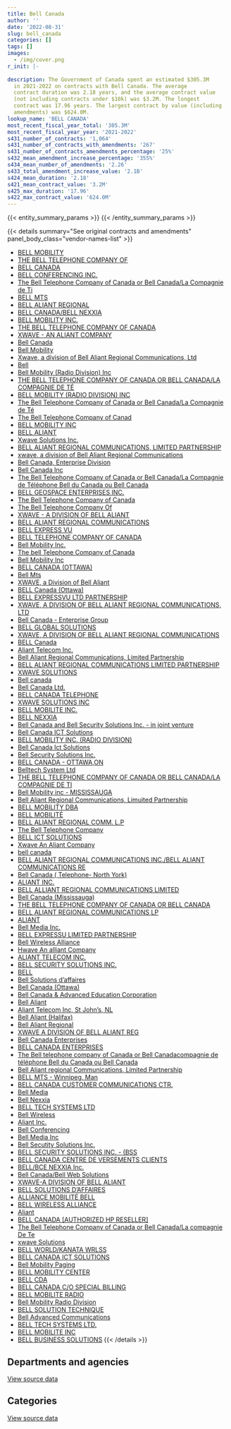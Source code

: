 ```yaml
---
title: Bell Canada
author: ''
date: '2022-08-31'
slug: bell_canada
categories: []
tags: []
images:
  - /img/cover.png
r_init: |-
  
description: The Government of Canada spent an estimated $305.3M
  in 2021-2022 on contracts with Bell Canada. The average
  contract duration was 2.18 years, and the average contract value
  (not including contracts under $10k) was $3.2M. The longest
  contract was 17.96 years. The largest contract by value (including
  amendments) was $624.0M.
lookup_name: 'BELL CANADA'
most_recent_fiscal_year_total: '305.3M'
most_recent_fiscal_year_year: '2021-2022'
s431_number_of_contracts: '1,064'
s431_number_of_contracts_with_amendments: '267'
s431_number_of_contracts_amendments_percentage: '25%'
s432_mean_amendment_increase_percentage: '355%'
s434_mean_number_of_amendments: '2.26'
s433_total_amendment_increase_value: '2.1B'
s424_mean_duration: '2.18'
s421_mean_contract_value: '3.2M'
s425_max_duration: '17.96'
s422_max_contract_value: '624.0M'
---
```


<script src="/rmarkdown-libs/htmlwidgets/htmlwidgets.js"></script>
<link href="/rmarkdown-libs/datatables-css/datatables-crosstalk.css" rel="stylesheet" />
<script src="/rmarkdown-libs/datatables-binding/datatables.js"></script>
<script src="/rmarkdown-libs/jquery/jquery-3.6.0.min.js"></script>
<link href="/rmarkdown-libs/dt-core-bootstrap/css/dataTables.bootstrap.min.css" rel="stylesheet" />
<link href="/rmarkdown-libs/dt-core-bootstrap/css/dataTables.bootstrap.extra.css" rel="stylesheet" />
<script src="/rmarkdown-libs/dt-core-bootstrap/js/jquery.dataTables.min.js"></script>
<script src="/rmarkdown-libs/dt-core-bootstrap/js/dataTables.bootstrap.min.js"></script>
<link href="/rmarkdown-libs/crosstalk/css/crosstalk.min.css" rel="stylesheet" />
<script src="/rmarkdown-libs/crosstalk/js/crosstalk.min.js"></script>
<script src="/rmarkdown-libs/htmlwidgets/htmlwidgets.js"></script>
<link href="/rmarkdown-libs/datatables-css/datatables-crosstalk.css" rel="stylesheet" />
<script src="/rmarkdown-libs/datatables-binding/datatables.js"></script>
<script src="/rmarkdown-libs/jquery/jquery-3.6.0.min.js"></script>
<link href="/rmarkdown-libs/dt-core-bootstrap/css/dataTables.bootstrap.min.css" rel="stylesheet" />
<link href="/rmarkdown-libs/dt-core-bootstrap/css/dataTables.bootstrap.extra.css" rel="stylesheet" />
<script src="/rmarkdown-libs/dt-core-bootstrap/js/jquery.dataTables.min.js"></script>
<script src="/rmarkdown-libs/dt-core-bootstrap/js/dataTables.bootstrap.min.js"></script>
<link href="/rmarkdown-libs/crosstalk/css/crosstalk.min.css" rel="stylesheet" />
<script src="/rmarkdown-libs/crosstalk/js/crosstalk.min.js"></script>

{{< entity_summary_params >}}
{{< /entity_summary_params >}}

{{< details summary="See original contracts and amendments" panel_body_class="vendor-names-list" >}}
- [BELL MOBILITY](https://search.open.canada.ca/en/ct/?sort=contract_value_f%20desc&page=1&search_text=%22BELL%20MOBILITY%22)
- [THE BELL TELEPHONE COMPANY OF](https://search.open.canada.ca/en/ct/?sort=contract_value_f%20desc&page=1&search_text=%22THE%20BELL%20TELEPHONE%20COMPANY%20OF%22)
- [BELL CANADA](https://search.open.canada.ca/en/ct/?sort=contract_value_f%20desc&page=1&search_text=%22BELL%20CANADA%22)
- [BELL CONFERENCING INC.](https://search.open.canada.ca/en/ct/?sort=contract_value_f%20desc&page=1&search_text=%22BELL%20CONFERENCING%20INC.%22)
- [The Bell Telephone Company of Canada or Bell Canada/La Compagnie de Ti](https://search.open.canada.ca/en/ct/?sort=contract_value_f%20desc&page=1&search_text=%22The%20Bell%20Telephone%20Company%20of%20Canada%20or%20Bell%20Canada%2fLa%20Compagnie%20de%20Ti%22)
- [BELL MTS](https://search.open.canada.ca/en/ct/?sort=contract_value_f%20desc&page=1&search_text=%22BELL%20MTS%22)
- [BELL ALIANT REGIONAL](https://search.open.canada.ca/en/ct/?sort=contract_value_f%20desc&page=1&search_text=%22BELL%20ALIANT%20REGIONAL%22)
- [BELL CANADA/BELL NEXXIA](https://search.open.canada.ca/en/ct/?sort=contract_value_f%20desc&page=1&search_text=%22BELL%20CANADA%2fBELL%20NEXXIA%22)
- [BELL MOBILITY INC.](https://search.open.canada.ca/en/ct/?sort=contract_value_f%20desc&page=1&search_text=%22BELL%20MOBILITY%20INC.%22)
- [THE BELL TELEPHONE COMPANY OF CANADA](https://search.open.canada.ca/en/ct/?sort=contract_value_f%20desc&page=1&search_text=%22THE%20BELL%20TELEPHONE%20COMPANY%20OF%20CANADA%22)
- [XWAVE - AN ALIANT COMPANY](https://search.open.canada.ca/en/ct/?sort=contract_value_f%20desc&page=1&search_text=%22XWAVE%20-%20AN%20ALIANT%20COMPANY%22)
- [Bell Canada](https://search.open.canada.ca/en/ct/?sort=contract_value_f%20desc&page=1&search_text=%22Bell%20Canada%22)
- [Bell Mobility](https://search.open.canada.ca/en/ct/?sort=contract_value_f%20desc&page=1&search_text=%22Bell%20Mobility%22)
- [Xwave, a division of Bell Aliant Regional Communications, Ltd](https://search.open.canada.ca/en/ct/?sort=contract_value_f%20desc&page=1&search_text=%22Xwave%2c%20a%20division%20of%20Bell%20Aliant%20Regional%20Communications%2c%20Ltd%22)
- [Bell](https://search.open.canada.ca/en/ct/?sort=contract_value_f%20desc&page=1&search_text=%22Bell%22)
- [Bell Mobility (Radio Division) Inc](https://search.open.canada.ca/en/ct/?sort=contract_value_f%20desc&page=1&search_text=%22Bell%20Mobility%20%28Radio%20Division%29%20Inc%22)
- [THE BELL TELEPHONE COMPANY OF CANADA OR BELL CANADA/LA COMPAGNIE DE TÉ](https://search.open.canada.ca/en/ct/?sort=contract_value_f%20desc&page=1&search_text=%22THE%20BELL%20TELEPHONE%20COMPANY%20OF%20CANADA%20OR%20BELL%20CANADA%2fLA%20COMPAGNIE%20DE%20T%c3%89%22)
- [BELL MOBILITY (RADIO DIVISION) INC](https://search.open.canada.ca/en/ct/?sort=contract_value_f%20desc&page=1&search_text=%22BELL%20MOBILITY%20%28RADIO%20DIVISION%29%20INC%22)
- [The Bell Telephone Company of Canada or Bell Canada/La Compagnie de Té](https://search.open.canada.ca/en/ct/?sort=contract_value_f%20desc&page=1&search_text=%22The%20Bell%20Telephone%20Company%20of%20Canada%20or%20Bell%20Canada%2fLa%20Compagnie%20de%20T%c3%a9%22)
- [The Bell Telephone Company of Canad](https://search.open.canada.ca/en/ct/?sort=contract_value_f%20desc&page=1&search_text=%22The%20Bell%20Telephone%20Company%20of%20Canad%22)
- [BELL MOBILITY INC](https://search.open.canada.ca/en/ct/?sort=contract_value_f%20desc&page=1&search_text=%22BELL%20MOBILITY%20INC%22)
- [BELL ALIANT](https://search.open.canada.ca/en/ct/?sort=contract_value_f%20desc&page=1&search_text=%22BELL%20ALIANT%22)
- [Xwave Solutions Inc.](https://search.open.canada.ca/en/ct/?sort=contract_value_f%20desc&page=1&search_text=%22Xwave%20Solutions%20Inc.%22)
- [BELL ALIANT REGIONAL COMMUNICATIONS, LIMITED PARTNERSHIP](https://search.open.canada.ca/en/ct/?sort=contract_value_f%20desc&page=1&search_text=%22BELL%20ALIANT%20REGIONAL%20COMMUNICATIONS%2c%20LIMITED%20PARTNERSHIP%22)
- [xwave, a division of Bell Aliant Regional Communications](https://search.open.canada.ca/en/ct/?sort=contract_value_f%20desc&page=1&search_text=%22xwave%2c%20a%20division%20of%20Bell%20Aliant%20Regional%20Communications%22)
- [Bell Canada, Enterprise Division](https://search.open.canada.ca/en/ct/?sort=contract_value_f%20desc&page=1&search_text=%22Bell%20Canada%2c%20Enterprise%20Division%22)
- [Bell Canada Inc](https://search.open.canada.ca/en/ct/?sort=contract_value_f%20desc&page=1&search_text=%22Bell%20Canada%20Inc%22)
- [The Bell Telephone Company of Canada or Bell Canada/La Compagnie de Téléphone Bell du Canada ou Bell Canada](https://search.open.canada.ca/en/ct/?sort=contract_value_f%20desc&page=1&search_text=%22The%20Bell%20Telephone%20Company%20of%20Canada%20or%20Bell%20Canada%2fLa%20Compagnie%20de%20T%c3%a9l%c3%a9phone%20Bell%20du%20Canada%20ou%20Bell%20Canada%22)
- [BELL GEOSPACE ENTERPRISES INC.](https://search.open.canada.ca/en/ct/?sort=contract_value_f%20desc&page=1&search_text=%22BELL%20GEOSPACE%20ENTERPRISES%20INC.%22)
- [The Bell Telephone Company of Canada](https://search.open.canada.ca/en/ct/?sort=contract_value_f%20desc&page=1&search_text=%22The%20Bell%20Telephone%20Company%20of%20Canada%22)
- [The Bell Telephone Company Of](https://search.open.canada.ca/en/ct/?sort=contract_value_f%20desc&page=1&search_text=%22The%20Bell%20Telephone%20Company%20Of%22)
- [XWAVE - A DIVISION OF BELL ALIANT](https://search.open.canada.ca/en/ct/?sort=contract_value_f%20desc&page=1&search_text=%22XWAVE%20-%20A%20DIVISION%20OF%20BELL%20ALIANT%22)
- [BELL ALIANT REGIONAL COMMUNICATIONS](https://search.open.canada.ca/en/ct/?sort=contract_value_f%20desc&page=1&search_text=%22BELL%20ALIANT%20REGIONAL%20COMMUNICATIONS%22)
- [BELL EXPRESS VU](https://search.open.canada.ca/en/ct/?sort=contract_value_f%20desc&page=1&search_text=%22BELL%20EXPRESS%20VU%22)
- [BELL TELEPHONE COMPANY OF CANADA](https://search.open.canada.ca/en/ct/?sort=contract_value_f%20desc&page=1&search_text=%22BELL%20TELEPHONE%20COMPANY%20OF%20CANADA%22)
- [Bell Mobility Inc.](https://search.open.canada.ca/en/ct/?sort=contract_value_f%20desc&page=1&search_text=%22Bell%20Mobility%20Inc.%22)
- [The bell Telephone Company of Canada](https://search.open.canada.ca/en/ct/?sort=contract_value_f%20desc&page=1&search_text=%22The%20bell%20Telephone%20Company%20of%20Canada%22)
- [Bell Mobility Inc](https://search.open.canada.ca/en/ct/?sort=contract_value_f%20desc&page=1&search_text=%22Bell%20Mobility%20Inc%22)
- [BELL CANADA (OTTAWA)](https://search.open.canada.ca/en/ct/?sort=contract_value_f%20desc&page=1&search_text=%22BELL%20CANADA%20%28OTTAWA%29%22)
- [Bell Mts](https://search.open.canada.ca/en/ct/?sort=contract_value_f%20desc&page=1&search_text=%22Bell%20Mts%22)
- [XWAVE, a Division of Bell Aliant](https://search.open.canada.ca/en/ct/?sort=contract_value_f%20desc&page=1&search_text=%22XWAVE%2c%20a%20Division%20of%20Bell%20Aliant%22)
- [BELL Canada (Ottawa)](https://search.open.canada.ca/en/ct/?sort=contract_value_f%20desc&page=1&search_text=%22BELL%20Canada%20%28Ottawa%29%22)
- [BELL EXPRESSVU LTD PARTNERSHIP](https://search.open.canada.ca/en/ct/?sort=contract_value_f%20desc&page=1&search_text=%22BELL%20EXPRESSVU%20LTD%20PARTNERSHIP%22)
- [XWAVE, A DIVISION OF BELL ALIANT REGIONAL COMMUNICATIONS, LTD](https://search.open.canada.ca/en/ct/?sort=contract_value_f%20desc&page=1&search_text=%22XWAVE%2c%20A%20DIVISION%20OF%20BELL%20ALIANT%20REGIONAL%20COMMUNICATIONS%2c%20LTD%22)
- [Bell Canada - Enterprise Group](https://search.open.canada.ca/en/ct/?sort=contract_value_f%20desc&page=1&search_text=%22Bell%20Canada%20-%20Enterprise%20Group%22)
- [BELL GLOBAL SOLUTIONS](https://search.open.canada.ca/en/ct/?sort=contract_value_f%20desc&page=1&search_text=%22BELL%20GLOBAL%20SOLUTIONS%22)
- [XWAVE, A DIVISION OF BELL ALIANT REGIONAL COMMUNICATIONS](https://search.open.canada.ca/en/ct/?sort=contract_value_f%20desc&page=1&search_text=%22XWAVE%2c%20A%20DIVISION%20OF%20BELL%20ALIANT%20REGIONAL%20COMMUNICATIONS%22)
- [BELL Canada](https://search.open.canada.ca/en/ct/?sort=contract_value_f%20desc&page=1&search_text=%22BELL%20Canada%22)
- [Aliant Telecom Inc.](https://search.open.canada.ca/en/ct/?sort=contract_value_f%20desc&page=1&search_text=%22Aliant%20Telecom%20Inc.%22)
- [Bell Aliant Regional Communications, Limited Partnership](https://search.open.canada.ca/en/ct/?sort=contract_value_f%20desc&page=1&search_text=%22Bell%20Aliant%20Regional%20Communications%2c%20Limited%20Partnership%22)
- [BELL ALIANT REGIONAL COMMUNICATIONS LIMITED PARTNERSHIP](https://search.open.canada.ca/en/ct/?sort=contract_value_f%20desc&page=1&search_text=%22BELL%20ALIANT%20REGIONAL%20COMMUNICATIONS%20LIMITED%20PARTNERSHIP%22)
- [XWAVE SOLUTIONS](https://search.open.canada.ca/en/ct/?sort=contract_value_f%20desc&page=1&search_text=%22XWAVE%20SOLUTIONS%22)
- [Bell canada](https://search.open.canada.ca/en/ct/?sort=contract_value_f%20desc&page=1&search_text=%22Bell%20canada%22)
- [Bell Canada Ltd.](https://search.open.canada.ca/en/ct/?sort=contract_value_f%20desc&page=1&search_text=%22Bell%20Canada%20Ltd.%22)
- [BELL CANADA TELEPHONE](https://search.open.canada.ca/en/ct/?sort=contract_value_f%20desc&page=1&search_text=%22BELL%20CANADA%20TELEPHONE%22)
- [XWAVE SOLUTIONS INC](https://search.open.canada.ca/en/ct/?sort=contract_value_f%20desc&page=1&search_text=%22XWAVE%20SOLUTIONS%20INC%22)
- [BELL MOBILITE INC.](https://search.open.canada.ca/en/ct/?sort=contract_value_f%20desc&page=1&search_text=%22BELL%20MOBILITE%20INC.%22)
- [BELL NEXXIA](https://search.open.canada.ca/en/ct/?sort=contract_value_f%20desc&page=1&search_text=%22BELL%20NEXXIA%22)
- [Bell Canada and Bell Security Solutions Inc. - in joint venture](https://search.open.canada.ca/en/ct/?sort=contract_value_f%20desc&page=1&search_text=%22Bell%20Canada%20and%20Bell%20Security%20Solutions%20Inc.%20-%20in%20joint%20venture%22)
- [Bell Canada ICT Solutions](https://search.open.canada.ca/en/ct/?sort=contract_value_f%20desc&page=1&search_text=%22Bell%20Canada%20ICT%20Solutions%22)
- [BELL MOBILITY INC. (RADIO DIVISION)](https://search.open.canada.ca/en/ct/?sort=contract_value_f%20desc&page=1&search_text=%22BELL%20MOBILITY%20INC.%20%28RADIO%20DIVISION%29%22)
- [Bell Canada Ict Solutions](https://search.open.canada.ca/en/ct/?sort=contract_value_f%20desc&page=1&search_text=%22Bell%20Canada%20Ict%20Solutions%22)
- [Bell Security Solutions Inc.](https://search.open.canada.ca/en/ct/?sort=contract_value_f%20desc&page=1&search_text=%22Bell%20Security%20Solutions%20Inc.%22)
- [BELL CANADA - OTTAWA,ON](https://search.open.canada.ca/en/ct/?sort=contract_value_f%20desc&page=1&search_text=%22BELL%20CANADA%20-%20OTTAWA%2cON%22)
- [Belltech System Ltd](https://search.open.canada.ca/en/ct/?sort=contract_value_f%20desc&page=1&search_text=%22Belltech%20System%20Ltd%22)
- [THE BELL TELEPHONE COMPANY OF CANADA OR BELL CANADA/LA COMPAGNIE DE TI](https://search.open.canada.ca/en/ct/?sort=contract_value_f%20desc&page=1&search_text=%22THE%20BELL%20TELEPHONE%20COMPANY%20OF%20CANADA%20OR%20BELL%20CANADA%2fLA%20COMPAGNIE%20DE%20TI%22)
- [Bell Mobility inc - MISSISSAUGA](https://search.open.canada.ca/en/ct/?sort=contract_value_f%20desc&page=1&search_text=%22Bell%20Mobility%20inc%20-%20MISSISSAUGA%22)
- [Bell Aliant Regional Communications, Limuited Partnership](https://search.open.canada.ca/en/ct/?sort=contract_value_f%20desc&page=1&search_text=%22Bell%20Aliant%20Regional%20Communications%2c%20Limuited%20Partnership%22)
- [BELL MOBILITY DBA](https://search.open.canada.ca/en/ct/?sort=contract_value_f%20desc&page=1&search_text=%22BELL%20MOBILITY%20DBA%22)
- [BELL MOBILITÉ](https://search.open.canada.ca/en/ct/?sort=contract_value_f%20desc&page=1&search_text=%22BELL%20MOBILIT%c3%89%22)
- [BELL ALIANT REGIONAL COMM. L.P](https://search.open.canada.ca/en/ct/?sort=contract_value_f%20desc&page=1&search_text=%22BELL%20ALIANT%20REGIONAL%20COMM.%20L.P%22)
- [The Bell Telephone Company](https://search.open.canada.ca/en/ct/?sort=contract_value_f%20desc&page=1&search_text=%22The%20Bell%20Telephone%20Company%22)
- [BELL ICT SOLUTIONS](https://search.open.canada.ca/en/ct/?sort=contract_value_f%20desc&page=1&search_text=%22BELL%20ICT%20SOLUTIONS%22)
- [Xwave An Aliant Company](https://search.open.canada.ca/en/ct/?sort=contract_value_f%20desc&page=1&search_text=%22Xwave%20An%20Aliant%20Company%22)
- [bell canada](https://search.open.canada.ca/en/ct/?sort=contract_value_f%20desc&page=1&search_text=%22bell%20canada%22)
- [BELL ALIANT REGIONAL COMMUNICATIONS INC./BELL ALIANT COMMUNICATIONS RE](https://search.open.canada.ca/en/ct/?sort=contract_value_f%20desc&page=1&search_text=%22BELL%20ALIANT%20REGIONAL%20COMMUNICATIONS%20INC.%2fBELL%20ALIANT%20COMMUNICATIONS%20RE%22)
- [Bell Canada ( Telephone- North York)](https://search.open.canada.ca/en/ct/?sort=contract_value_f%20desc&page=1&search_text=%22Bell%20Canada%20%28%20Telephone-%20North%20York%29%22)
- [ALIANT INC.](https://search.open.canada.ca/en/ct/?sort=contract_value_f%20desc&page=1&search_text=%22ALIANT%20INC.%22)
- [BELL ALLIANT REGIONAL COMMUNICATIONS LIMITED](https://search.open.canada.ca/en/ct/?sort=contract_value_f%20desc&page=1&search_text=%22BELL%20ALLIANT%20REGIONAL%20COMMUNICATIONS%20LIMITED%22)
- [Bell Canada (Mississauga)](https://search.open.canada.ca/en/ct/?sort=contract_value_f%20desc&page=1&search_text=%22Bell%20Canada%20%28Mississauga%29%22)
- [THE BELL TELEPHONE COMPANY OF CANADA OR BELL CANADA](https://search.open.canada.ca/en/ct/?sort=contract_value_f%20desc&page=1&search_text=%22THE%20BELL%20TELEPHONE%20COMPANY%20OF%20CANADA%20OR%20BELL%20CANADA%22)
- [BELL ALIANT REGIONAL COMMUNICATIONS LP](https://search.open.canada.ca/en/ct/?sort=contract_value_f%20desc&page=1&search_text=%22BELL%20ALIANT%20REGIONAL%20COMMUNICATIONS%20LP%22)
- [ALIANT](https://search.open.canada.ca/en/ct/?sort=contract_value_f%20desc&page=1&search_text=%22ALIANT%22)
- [Bell Media Inc.](https://search.open.canada.ca/en/ct/?sort=contract_value_f%20desc&page=1&search_text=%22Bell%20Media%20Inc.%22)
- [BELL EXPRESSU LIMITED PARTNERSHIP](https://search.open.canada.ca/en/ct/?sort=contract_value_f%20desc&page=1&search_text=%22BELL%20EXPRESSU%20LIMITED%20PARTNERSHIP%22)
- [Bell Wireless Alliance](https://search.open.canada.ca/en/ct/?sort=contract_value_f%20desc&page=1&search_text=%22Bell%20Wireless%20Alliance%22)
- [Hwave An alliant Company](https://search.open.canada.ca/en/ct/?sort=contract_value_f%20desc&page=1&search_text=%22Hwave%20An%20alliant%20Company%22)
- [ALIANT TELECOM INC.](https://search.open.canada.ca/en/ct/?sort=contract_value_f%20desc&page=1&search_text=%22ALIANT%20TELECOM%20INC.%22)
- [BELL SECURITY SOLUTIONS INC.](https://search.open.canada.ca/en/ct/?sort=contract_value_f%20desc&page=1&search_text=%22BELL%20SECURITY%20SOLUTIONS%20INC.%22)
- [BELL](https://search.open.canada.ca/en/ct/?sort=contract_value_f%20desc&page=1&search_text=%22BELL%22)
- [Bell Solutions d’affaires](https://search.open.canada.ca/en/ct/?sort=contract_value_f%20desc&page=1&search_text=%22Bell%20Solutions%20d%27affaires%22)
- [Bell Canada (Ottawa)](https://search.open.canada.ca/en/ct/?sort=contract_value_f%20desc&page=1&search_text=%22Bell%20Canada%20%28Ottawa%29%22)
- [Bell Canada & Advanced Education Corporation](https://search.open.canada.ca/en/ct/?sort=contract_value_f%20desc&page=1&search_text=%22Bell%20Canada%20%26%20Advanced%20Education%20Corporation%22)
- [Bell Aliant](https://search.open.canada.ca/en/ct/?sort=contract_value_f%20desc&page=1&search_text=%22Bell%20Aliant%22)
- [Aliant Telecom Inc, St John’s, NL](https://search.open.canada.ca/en/ct/?sort=contract_value_f%20desc&page=1&search_text=%22Aliant%20Telecom%20Inc%2c%20St%20John%27s%2c%20NL%22)
- [Bell Aliant (Halifax)](https://search.open.canada.ca/en/ct/?sort=contract_value_f%20desc&page=1&search_text=%22Bell%20Aliant%20%28Halifax%29%22)
- [Bell Aliant Regional](https://search.open.canada.ca/en/ct/?sort=contract_value_f%20desc&page=1&search_text=%22Bell%20Aliant%20Regional%22)
- [XWAVE A DIVISION OF BELL ALIANT REG](https://search.open.canada.ca/en/ct/?sort=contract_value_f%20desc&page=1&search_text=%22XWAVE%20A%20DIVISION%20OF%20BELL%20ALIANT%20REG%22)
- [Bell Canada Enterprises](https://search.open.canada.ca/en/ct/?sort=contract_value_f%20desc&page=1&search_text=%22Bell%20Canada%20Enterprises%22)
- [BELL CANADA ENTERPRISES](https://search.open.canada.ca/en/ct/?sort=contract_value_f%20desc&page=1&search_text=%22BELL%20CANADA%20ENTERPRISES%22)
- [The Bell telephone company of Canada or Bell Canadacompagnie de téléphone Bell du Canada ou Bell Canada](https://search.open.canada.ca/en/ct/?sort=contract_value_f%20desc&page=1&search_text=%22The%20Bell%20telephone%20company%20of%20Canada%20or%20Bell%20Canada%5cLa%20compagnie%20de%20t%c3%a9l%c3%a9phone%20Bell%20du%20Canada%20ou%20Bell%20Canada%22)
- [Bell Aliant regional Communications, Limited Partnership](https://search.open.canada.ca/en/ct/?sort=contract_value_f%20desc&page=1&search_text=%22Bell%20Aliant%20regional%20Communications%2c%20Limited%20Partnership%22)
- [BELL MTS - Winnipeg, Man](https://search.open.canada.ca/en/ct/?sort=contract_value_f%20desc&page=1&search_text=%22BELL%20MTS%20-%20Winnipeg%2c%20Man%22)
- [BELL CANADA CUSTOMER COMMUNICATIONS CTR.](https://search.open.canada.ca/en/ct/?sort=contract_value_f%20desc&page=1&search_text=%22BELL%20CANADA%20CUSTOMER%20COMMUNICATIONS%20CTR.%22)
- [Bell Media](https://search.open.canada.ca/en/ct/?sort=contract_value_f%20desc&page=1&search_text=%22Bell%20Media%22)
- [Bell Nexxia](https://search.open.canada.ca/en/ct/?sort=contract_value_f%20desc&page=1&search_text=%22Bell%20Nexxia%22)
- [BELL TECH SYSTEMS LTD](https://search.open.canada.ca/en/ct/?sort=contract_value_f%20desc&page=1&search_text=%22BELL%20TECH%20SYSTEMS%20LTD%22)
- [Bell Wireless](https://search.open.canada.ca/en/ct/?sort=contract_value_f%20desc&page=1&search_text=%22Bell%20Wireless%22)
- [Aliant Inc.](https://search.open.canada.ca/en/ct/?sort=contract_value_f%20desc&page=1&search_text=%22Aliant%20Inc.%22)
- [Bell Conferencing](https://search.open.canada.ca/en/ct/?sort=contract_value_f%20desc&page=1&search_text=%22Bell%20Conferencing%22)
- [Bell Media Inc](https://search.open.canada.ca/en/ct/?sort=contract_value_f%20desc&page=1&search_text=%22Bell%20Media%20Inc%22)
- [Bell Secutity Solutions Inc.](https://search.open.canada.ca/en/ct/?sort=contract_value_f%20desc&page=1&search_text=%22Bell%20Secutity%20Solutions%20Inc.%22)
- [BELL SECURITY SOLUTIONS INC. - (BSS](https://search.open.canada.ca/en/ct/?sort=contract_value_f%20desc&page=1&search_text=%22BELL%20SECURITY%20SOLUTIONS%20INC.%20-%20%28BSS%22)
- [BELL CANADA CENTRE DE VERSEMENTS CLIENTS](https://search.open.canada.ca/en/ct/?sort=contract_value_f%20desc&page=1&search_text=%22BELL%20CANADA%20CENTRE%20DE%20VERSEMENTS%20CLIENTS%22)
- [BELL/BCE NEXXIA Inc.](https://search.open.canada.ca/en/ct/?sort=contract_value_f%20desc&page=1&search_text=%22BELL%2fBCE%20NEXXIA%20Inc.%22)
- [Bell Canada/Bell Web Solutions](https://search.open.canada.ca/en/ct/?sort=contract_value_f%20desc&page=1&search_text=%22Bell%20Canada%2fBell%20Web%20Solutions%22)
- [XWAVE-A DIVISION OF BELL ALIANT](https://search.open.canada.ca/en/ct/?sort=contract_value_f%20desc&page=1&search_text=%22XWAVE-A%20DIVISION%20OF%20BELL%20ALIANT%22)
- [BELL SOLUTIONS D’AFFAIRES](https://search.open.canada.ca/en/ct/?sort=contract_value_f%20desc&page=1&search_text=%22BELL%20SOLUTIONS%20D%27AFFAIRES%22)
- [ALLIANCE MOBILITÉ BELL](https://search.open.canada.ca/en/ct/?sort=contract_value_f%20desc&page=1&search_text=%22ALLIANCE%20MOBILIT%c3%89%20BELL%22)
- [BELL WIRELESS ALLIANCE](https://search.open.canada.ca/en/ct/?sort=contract_value_f%20desc&page=1&search_text=%22BELL%20WIRELESS%20ALLIANCE%22)
- [Aliant](https://search.open.canada.ca/en/ct/?sort=contract_value_f%20desc&page=1&search_text=%22Aliant%22)
- [BELL CANADA \[AUTHORIZED HP RESELLER\]](https://search.open.canada.ca/en/ct/?sort=contract_value_f%20desc&page=1&search_text=%22BELL%20CANADA%20%5bAUTHORIZED%20HP%20RESELLER%5d%22)
- [The Bell Telephone Company of Canada or Bell Canada/La compagnie De Te](https://search.open.canada.ca/en/ct/?sort=contract_value_f%20desc&page=1&search_text=%22The%20Bell%20Telephone%20Company%20of%20Canada%20or%20Bell%20Canada%2fLa%20compagnie%20De%20Te%22)
- [xwave Solutions](https://search.open.canada.ca/en/ct/?sort=contract_value_f%20desc&page=1&search_text=%22xwave%20Solutions%22)
- [BELL WORLD/KANATA WRLSS](https://search.open.canada.ca/en/ct/?sort=contract_value_f%20desc&page=1&search_text=%22BELL%20WORLD%2fKANATA%20WRLSS%22)
- [BELL CANADA ICT SOLUTIONS](https://search.open.canada.ca/en/ct/?sort=contract_value_f%20desc&page=1&search_text=%22BELL%20CANADA%20ICT%20SOLUTIONS%22)
- [Bell Mobility Paging](https://search.open.canada.ca/en/ct/?sort=contract_value_f%20desc&page=1&search_text=%22Bell%20Mobility%20Paging%22)
- [BELL MOBILITY CENTER](https://search.open.canada.ca/en/ct/?sort=contract_value_f%20desc&page=1&search_text=%22BELL%20MOBILITY%20CENTER%22)
- [BELL CDA](https://search.open.canada.ca/en/ct/?sort=contract_value_f%20desc&page=1&search_text=%22BELL%20CDA%22)
- [BELL CANADA C/O SPECIAL BILLING](https://search.open.canada.ca/en/ct/?sort=contract_value_f%20desc&page=1&search_text=%22BELL%20CANADA%20C%2fO%20SPECIAL%20BILLING%22)
- [BELL MOBILITE RADIO](https://search.open.canada.ca/en/ct/?sort=contract_value_f%20desc&page=1&search_text=%22BELL%20MOBILITE%20RADIO%22)
- [Bell Mobility Radio Division](https://search.open.canada.ca/en/ct/?sort=contract_value_f%20desc&page=1&search_text=%22Bell%20Mobility%20Radio%20Division%22)
- [BELL SOLUTION TECHNIQUE](https://search.open.canada.ca/en/ct/?sort=contract_value_f%20desc&page=1&search_text=%22BELL%20SOLUTION%20TECHNIQUE%22)
- [Bell Advanced Communications](https://search.open.canada.ca/en/ct/?sort=contract_value_f%20desc&page=1&search_text=%22Bell%20Advanced%20Communications%22)
- [BELL TECH SYSTEMS LTD.](https://search.open.canada.ca/en/ct/?sort=contract_value_f%20desc&page=1&search_text=%22BELL%20TECH%20SYSTEMS%20LTD.%22)
- [BELL MOBILITE INC](https://search.open.canada.ca/en/ct/?sort=contract_value_f%20desc&page=1&search_text=%22BELL%20MOBILITE%20INC%22)
- [BELL BUSINESS SOLUTIONS](https://search.open.canada.ca/en/ct/?sort=contract_value_f%20desc&page=1&search_text=%22BELL%20BUSINESS%20SOLUTIONS%22)
{{< /details >}}

## Departments and agencies

<div id="htmlwidget-1" style="width:100%;height:auto;" class="datatables html-widget"></div>
<script type="application/json" data-for="htmlwidget-1">{"x":{"style":"bootstrap","filter":"none","vertical":false,"data":[["<a href=\"/departments/aafc-aac/\">Agriculture and Agri-Food Canada<\/a>","<a href=\"/departments/aandc-aadnc/\">Crown-Indigenous Relations and Northern Affairs Canada<\/a>","<a href=\"/departments/acoa-apeca/\">Atlantic Canada Opportunities Agency<\/a>","<a href=\"/departments/cas-satj/\">Courts Administration Service<\/a>","<a href=\"/departments/cbsa-asfc/\">Canada Border Services Agency<\/a>","<a href=\"/departments/ced-dec/\">Canada Economic Development for Quebec Regions<\/a>","<a href=\"/departments/cer-rec/\">Canada Energy Regulator<\/a>","<a href=\"/departments/cgc-ccg/\">Canadian Grain Commission<\/a>","<a href=\"/departments/chrc-ccdp/\">Canadian Human Rights Commission<\/a>","<a href=\"/departments/cihr-irsc/\">Canadian Institutes of Health Research<\/a>","<a href=\"/departments/cra-arc/\">Canada Revenue Agency<\/a>","<a href=\"/departments/csa-asc/\">Canadian Space Agency<\/a>","<a href=\"/departments/csc-scc/\">Correctional Service of Canada<\/a>","<a href=\"/departments/cta-otc/\">Canadian Transportation Agency<\/a>","<a href=\"/departments/dfatd-maecd/\">Global Affairs Canada<\/a>","<a href=\"/departments/dfo-mpo/\">Fisheries and Oceans Canada<\/a>","<a href=\"/departments/dnd-mdn/\">National Defence<\/a>","<a href=\"/departments/ec/\">Environment and Climate Change Canada<\/a>","<a href=\"/departments/elections/\">Elections Canada<\/a>","<a href=\"/departments/esdc-edsc/\">Employment and Social Development Canada<\/a>","<a href=\"/departments/fcac-acfc/\">Financial Consumer Agency of Canada<\/a>","<a href=\"/departments/feddevontario/\">Federal Economic Development Agency for Southern Ontario<\/a>","<a href=\"/departments/fja-cmf/\">Office of the Commissioner for Federal Judicial Affairs Canada<\/a>","<a href=\"/departments/hc-sc/\">Health Canada<\/a>","<a href=\"/departments/ic/\">Innovation, Science and Economic Development Canada<\/a>","<a href=\"/departments/ijc-cmi/\">International Joint Commission<\/a>","<a href=\"/departments/isc-sac/\">Indigenous Services Canada<\/a>","<a href=\"/departments/nfb-onf/\">National Film Board<\/a>","<a href=\"/departments/nrc-cnrc/\">National Research Council Canada<\/a>","<a href=\"/departments/nrcan-rncan/\">Natural Resources Canada<\/a>","<a href=\"/departments/nserc-crsng/\">Natural Sciences and Engineering Research Council of Canada<\/a>","<a href=\"/departments/nsira-ossnr/\">National Security and Intelligence Review Agency<\/a>","<a href=\"/departments/oag-bvg/\">Office of the Auditor General of Canada<\/a>","<a href=\"/departments/oci-bec/\">The Correctional Investigator Canada<\/a>","<a href=\"/departments/ocl-cal/\">Office of the Commissioner of Lobbying of Canada<\/a>","<a href=\"/departments/opc-cpvp/\">Office of the Privacy Commissioner of Canada<\/a>","<a href=\"/departments/osfi-bsif/\">Office of the Superintendent of Financial Institutions Canada<\/a>","<a href=\"/departments/pbc-clcc/\">Parole Board of Canada<\/a>","<a href=\"/departments/pc/\">Parks Canada<\/a>","<a href=\"/departments/pch/\">Canadian Heritage<\/a>","<a href=\"/departments/pco-bcp/\">Privy Council Office<\/a>","<a href=\"/departments/phac-aspc/\">Public Health Agency of Canada<\/a>","<a href=\"/departments/ppsc-sppc/\">Public Prosecution Service of Canada<\/a>","<a href=\"/departments/ps-sp/\">Public Safety Canada<\/a>","<a href=\"/departments/psic-ispc/\">Office of the Public Sector Integrity Commissioner of Canada<\/a>","<a href=\"/departments/pwgsc-tpsgc/\">Public Services and Procurement Canada<\/a>","<a href=\"/departments/rcmp-grc/\">Royal Canadian Mounted Police<\/a>","<a href=\"/departments/ssc-spc/\">Shared Services Canada<\/a>","<a href=\"/departments/statcan/\">Statistics Canada<\/a>","<a href=\"/departments/tbs-sct/\">Treasury Board of Canada Secretariat<\/a>","<a href=\"/departments/tc/\">Transport Canada<\/a>","<a href=\"/departments/tsb-bst/\">Transportation Safety Board of Canada<\/a>","<a href=\"/departments/wage/\">Department for Women and Gender Equality<\/a>"],[946549.53,485131.26,643235.25,null,1267946.94,null,2000000,null,null,13058.3,2866799.61,null,556933.34,null,2942752.04,1107173.18,5963238.06,295234.78,1811949.88,1075288.82,3617.53,1066037.51,58760,355752.3,null,null,485131.26,235451.31,126920.01,0,null,null,123000,null,52187.37,null,212673.51,8358.9,null,498904.34,84838.1,37480.63,37855,null,75324.1,4192118.1,12856594.86,350744432.57,null,null,null,null,null],[1431561.35,null,null,34477.69,2794053.75,67000.88,117013.45,null,119718.77,17538.8,3577296.41,28808.13,115260,null,2211593.54,1226839.34,4263573.38,296043.64,4555866.29,5116341.45,45274.22,567966.4,70051.57,356726.96,21441.75,22872.41,772782.05,564726.24,78704.5,0,null,null,null,null,50012.89,null,90885.43,24943.82,835488.34,494475.2,70177.6,null,479283.68,179035.28,15193.71,7808318.6,10663250.33,330762080.02,null,null,1968918.2,42625.84,127472.49],[1645619.52,null,null,609830.64,871807.02,273648.26,103166.55,37214.23,102406.79,2673.21,2833729.82,null,null,84128.87,2485102.12,274037.71,7743479.09,295234.78,4557877.8,1193958.31,102260.54,566414.58,71180.03,355752.3,null,22809.91,null,88085.51,39292.01,886592.58,28137,11656.63,160000,null,39819.27,79810.59,856270.59,262013.92,1394193.98,546351.33,161187.36,null,445792.8,332694.6,28858.53,5391233.48,19951022.8,323780896.27,362299.98,null,21744.24,null,159814.68],[1792929.61,null,null,18770.67,1472251.86,98048.97,null,25963.42,107755.37,14572.05,2970725,null,null,379840.54,1789164.71,null,10134121.87,295234.78,4542641.23,1476973.77,404549.8,566414.58,68920.03,355752.3,null,29518.22,null,67648.07,1480720.16,30325.83,null,null,null,49987.13,63157.84,null,444628.55,293166.67,531070.44,518383.09,161187.36,99681.3,236573.88,146060.41,null,1180545.35,11009330.03,262122424.45,null,14059.37,null,null,339341.27]],"container":"<table class=\"table table-striped table-hover row-border order-column display\">\n  <thead>\n    <tr>\n      <th>Department<\/th>\n      <th>2018-2019<\/th>\n      <th>2019-2020<\/th>\n      <th>2020-2021<\/th>\n      <th>2021-2022<\/th>\n    <\/tr>\n  <\/thead>\n<\/table>","options":{"order":[[4,"desc"]],"pageLength":10,"autoWidth":true,"columnDefs":[{"targets":1,"render":"function(data, type, row, meta) {\n    return type !== 'display' ? data : DTWidget.formatCurrency(data, \"$\", 2, 3, \",\", \".\", true, null);\n  }"},{"targets":2,"render":"function(data, type, row, meta) {\n    return type !== 'display' ? data : DTWidget.formatCurrency(data, \"$\", 2, 3, \",\", \".\", true, null);\n  }"},{"targets":3,"render":"function(data, type, row, meta) {\n    return type !== 'display' ? data : DTWidget.formatCurrency(data, \"$\", 2, 3, \",\", \".\", true, null);\n  }"},{"targets":4,"render":"function(data, type, row, meta) {\n    return type !== 'display' ? data : DTWidget.formatCurrency(data, \"$\", 2, 3, \",\", \".\", true, null);\n  }"},{"width":"16%","targets":[1,2,3,4]},{"className":"dt-right","targets":[1,2,3,4]}],"orderClasses":false}},"evals":["options.columnDefs.0.render","options.columnDefs.1.render","options.columnDefs.2.render","options.columnDefs.3.render"],"jsHooks":[]}</script>
<p class="text-right">
<a href="https://github.com/GoC-Spending/contracts-data/tree/main/data/out/vendors/bell_canada/summary_by_fiscal_year_by_department.csv" class="source-data-link btn btn-link">View source data</a>
</p>

## Categories

<div id="htmlwidget-2" style="width:100%;height:auto;" class="datatables html-widget"></div>
<script type="application/json" data-for="htmlwidget-2">{"x":{"style":"bootstrap","filter":"none","vertical":false,"data":[["<a href=\"/categories/other/\">(Other)<\/a>","<a href=\"/categories/facilities_and_construction/\">Facilities and construction<\/a>","<a href=\"/categories/office_management/\">Office management<\/a>","<a href=\"/categories/defence/\">Defence<\/a>","<a href=\"/categories/professional_services/\">Professional services<\/a>","<a href=\"/categories/information_technology/\">Information technology<\/a>","<a href=\"/categories/industrial_products_and_services/\">Industrial products and services<\/a>","<a href=\"/categories/security_and_protection/\">Security and protection<\/a>","<a href=\"/categories/human_capital/\">Human capital<\/a>"],[474138.7,2763580.2,null,5916379.69,1770423.71,343143330.78,39141925.84,20949.47,null],[null,3298479.01,673811,4242566.51,1656399.6,332936462.02,39256969.38,21006.87,null],[null,980987.68,null,7485659.06,2810082.25,328450328.13,39149793.65,20949.47,362299.98],[236573.88,900841.04,1825289.4,8691352.11,5638645.17,284316530.67,3723207.69,null,null]],"container":"<table class=\"table table-striped table-hover row-border order-column display\">\n  <thead>\n    <tr>\n      <th>Category<\/th>\n      <th>2018-2019<\/th>\n      <th>2019-2020<\/th>\n      <th>2020-2021<\/th>\n      <th>2021-2022<\/th>\n    <\/tr>\n  <\/thead>\n<\/table>","options":{"order":[[4,"desc"]],"dom":"t","pageLength":30,"autoWidth":true,"columnDefs":[{"targets":1,"render":"function(data, type, row, meta) {\n    return type !== 'display' ? data : DTWidget.formatCurrency(data, \"$\", 2, 3, \",\", \".\", true, null);\n  }"},{"targets":2,"render":"function(data, type, row, meta) {\n    return type !== 'display' ? data : DTWidget.formatCurrency(data, \"$\", 2, 3, \",\", \".\", true, null);\n  }"},{"targets":3,"render":"function(data, type, row, meta) {\n    return type !== 'display' ? data : DTWidget.formatCurrency(data, \"$\", 2, 3, \",\", \".\", true, null);\n  }"},{"targets":4,"render":"function(data, type, row, meta) {\n    return type !== 'display' ? data : DTWidget.formatCurrency(data, \"$\", 2, 3, \",\", \".\", true, null);\n  }"},{"width":"16%","targets":[1,2,3,4]},{"className":"dt-right","targets":[1,2,3,4]}],"orderClasses":false,"lengthMenu":[10,25,30,50,100]}},"evals":["options.columnDefs.0.render","options.columnDefs.1.render","options.columnDefs.2.render","options.columnDefs.3.render"],"jsHooks":[]}</script>
<p class="text-right">
<a href="https://github.com/GoC-Spending/contracts-data/tree/main/data/out/vendors/bell_canada/summary_by_fiscal_year_by_category.csv" class="source-data-link btn btn-link">View source data</a>
</p>
